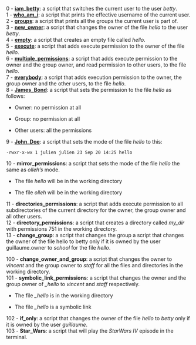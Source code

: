 0 - [**iam_betty**](./0-iam_betty): a script that switches the current user to the user *betty*.  
1 - [**who_am_i**](./1-who_am_i): a script that prints the effective username of the current user.  
2 - [**groups**](./2-groups): a script that prints all the groups the current user is part of.  
3 - [**new_owner**](./3-new_owner): a script that changes the owner of the file *hello* to the user *betty*.  
4 - [**empty**](./4-empty): a script that creates an empty file called *hello*.  
5 - [**execute**](./5-execute): a script that adds execute permission to the owner of the file *hello*.  
6 - [**multiple_permissions**](./6-multiple_permissions): a script that adds execute permission to the owner and the group owner, and read permission to other users, to the file *hello*.  
7 - [**everybody**](./7-everybody): a script that adds execution permission to the owner, the group owner and the other users, to the file *hello*.  
8 - [**James_Bond**](./8-James_Bond): a script that sets the permission to the file *hello* as follows:
* Owner: no permission at all  
+ Group: no permission at all  
- Other users: all the permissions  

9 - [**John_Doe**](./9-John-Doe): a script that sets the mode of the file *hello* to this:  
```  
-rwxr-x-wx 1 julien julien 23 Sep 20 14:25 hello  
```  

10 - **mirror_permissions**:  a script that sets the mode of the file *hello* the same as *olleh’s* mode.  
* The file *hello* will be in the working directory  
- The file *olleh* will be in the working directory  

11 - **directories_permissions**: a script that adds execute permission to all subdirectories of the current directory for the owner, the group owner and all other users.  
12 - **directory_permissions**: a script that creates a directory called *my_dir* with permissions 751 in the working directory.  
13 - **change_group**: a script that changes the group a script that changes the owner of the file hello to betty only if it is owned by the user guillaume.owner to *school* for the file *hello*.  
  
  
100 - **change_owner_and_group**: a script that changes the owner to *vincent* and the group owner to *staff* for all the files and directories in the working directory.  
101 - **symbolic_link_permissions**: a script that changes the owner and the group owner of *_hello* to *vincent* and *staff* respectively.
* The file *_hello* is in the working directory
+ The file *_hello* is a symbolic link  

102 - **if_only**: a script that changes the owner of the file *hello* to *betty* only if it is owned by the user *guillaume*.  
103 - **Star_Wars**: a script that will play the *StarWars IV* episode in the terminal.
